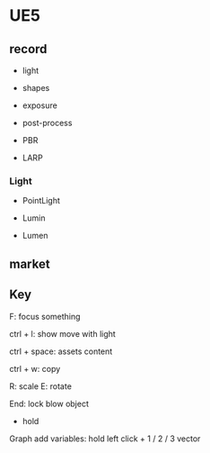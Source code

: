 # UE5


## record

- light

- shapes

- exposure

- post-process

- PBR

- LARP


### Light

- PointLight

- Lumin

- Lumen

### 


## market




## Key


F: focus something

ctrl + l: show move with light

ctrl + space: assets content

ctrl + w: copy

R: scale E: rotate 

End: lock blow object 


- hold

Graph add variables: hold left click + 1 / 2 / 3 vector

